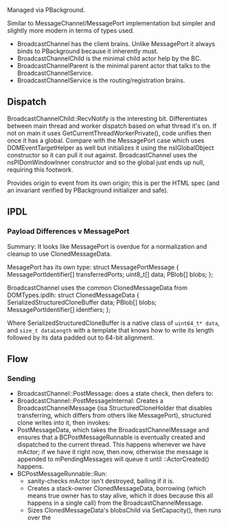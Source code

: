 Managed via PBackground.

Similar to MessageChannel/MessagePort implementation but simpler and slightly
more modern in terms of types used.

* BroadcastChannel has the client brains.  Unlike MessagePort it always binds
  to PBackground because it inherently must.
* BroadcastChannelChild is the minimal child actor help by the BC.
* BroadcastChannelParent is the minimal parent actor that talks to the
  BroadcastChannelService.
* BroadcastChannelService is the routing/registration brains.

## Dispatch ##

BroadcastChannelChild::RecvNotify is the interesting bit.  Differentiates
between main thread and worker dispatch based on what thread it's on.  If not on
main it uses GetCurrentThreadWorkerPrivate(), code unifies then once it has a
global.  Compare with the MessagePort case which uses DOMEventTargetHelper as
well but initializes it using the nsIGlobalObject constructor so it can pull it
out against.  BroadcastChannel uses the nsPIDomWindowInner constructor and so
the global just ends up null, requiring this footwork.

Provides origin to event from its own origin; this is per the HTML spec (and an
invariant verified by PBackground initializer and safe).

## IPDL ##

### Payload Differences v MessagePort ###

Summary: It looks like MessagePort is overdue for a normalization and cleanup to
use ClonedMessageData.

MesagePort has its own type:
    struct MessagePortMessage
    {
      MessagePortIdentifier[] transferredPorts;
      uint8_t[] data;
      PBlob[] blobs;
    };

BroadcastChannel uses the common ClonedMessageData from DOMTypes.ipdlh:
    struct ClonedMessageData
    {
      SerializedStructuredCloneBuffer data;
      PBlob[] blobs;
      MessagePortIdentifier[] identfiers;
    };

Where SerializedStructuredCloneBuffer is a native class of `uint64_t* data`, and
`size_t dataLength` with a template that knows how to write its length followed
by its data padded out to 64-bit alignment.

## Flow ##

### Sending ###

* BroadcastChannel::PostMessage: does a state check, then defers to:
* BroadcastChannel::PostMessageInternal: Creates a BroadcastChannelMessage (isa
  StructuredCloneHolder that disables transferring, which differs from others
  like MessagePort), structured clone writes into it, then invokes:
* PostMessageData, which takes the BroadcastChannelMessage and ensures that a
  BCPostMessageRunnable is eventually created and dispatched to the current
  thread.  This happens whenever we have mActor; if we have it right now, then
  now, otherwise the message is appended to mPendingMessages will queue it
  until ::ActorCreated() happens.
* BCPostMessageRunnable::Run:
  * sanity-checks mActor isn't destroyed, bailing if it is.
  * Creates a stack-owner ClonedMessageData, borrowing (which means true owner
    has to stay alive, which it does because this all happens in a single call)
    from the BroadcastChannelMessage.
  * Sizes ClonedMessageData's blobsChild via SetCapacity(), then runs over the
